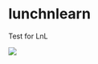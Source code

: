 lunchnlearn
===========

Test for LnL

![](http://f.cl.ly/items/2Y3k1a2F1W1q0C422l2e/doxey_drift.jpg)
